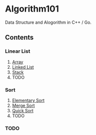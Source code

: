 # Algorithm101

Data Structure and Alogorithm in C++ / Go.

## Contents

### Linear List

1. [Array](https://github.com/yichenluan/Algorithm101/blob/master/Linear_list/array.md)
2. [Linked List](https://github.com/yichenluan/Algorithm101/blob/master/Linear_list/linked_list.md)
2. [Stack](https://github.com/yichenluan/Algorithm101/blob/master/Linear_list/stack.md)
3. TODO


### Sort

1. [Elementary Sort](https://github.com/yichenluan/Algorithm101/blob/master/Sort/elementary_sort.md)
2. [Merge Sort](https://github.com/yichenluan/Algorithm101/blob/master/Sort/merge_sort.md)
3. [Quick Sort](https://github.com/yichenluan/Algorithm101/blob/master/Sort/quick_sort.md)
4. TODO 


### TODO
